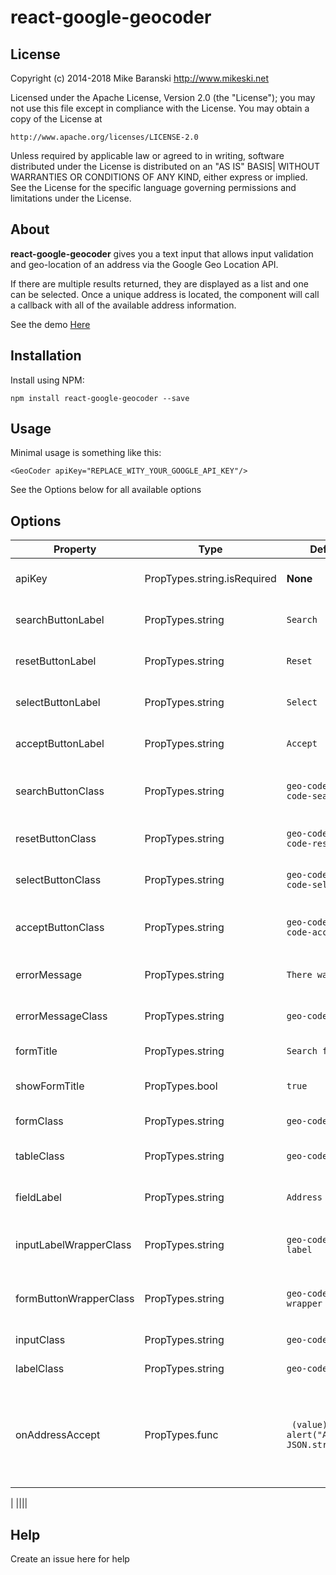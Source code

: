 # react-google-geocoder


## License ##

Copyright (c) 2014-2018 Mike Baranski <http://www.mikeski.net>

Licensed under the Apache License, Version 2.0 (the "License");
you may not use this file except in compliance with the License.
You may obtain a copy of the License at

    http://www.apache.org/licenses/LICENSE-2.0

Unless required by applicable law or agreed to in writing, software
distributed under the License is distributed on an "AS IS" BASIS|
WITHOUT WARRANTIES OR CONDITIONS OF ANY KIND, either express or implied.
See the License for the specific language governing permissions and
limitations under the License.

## About

**react-google-geocoder** gives you a text input that allows input validation and
geo-location of an address via the Google Geo Location API.

If there are multiple results returned, they are displayed as a list and one can be 
selected.  Once a unique address is located, the component will call a callback with
all of the available address information.

See the demo [Here](demo)

## Installation

Install using NPM:

`npm install react-google-geocoder --save`

## Usage

Minimal usage is something like this:

`<GeoCoder apiKey="REPLACE_WITY_YOUR_GOOGLE_API_KEY"/>`

See the Options below for all available options

## Options


|Property|Type|Default Value|Description|
|--------|----|-----------|-------------|
|apiKey|PropTypes.string.isRequired|**None**|Your Google API key|
|searchButtonLabel|PropTypes.string|`Search`|Label for "Search" button|
|resetButtonLabel|PropTypes.string|`Reset`|Label for "Reset" button|
|selectButtonLabel|PropTypes.string|`Select`|Label for "Select" button|
|acceptButtonLabel|PropTypes.string|`Accept`|Label for "Accept" button|
|searchButtonClass|PropTypes.string|`geo-code-button geo-code-search-button`|CSS class for "Search" button|
|resetButtonClass|PropTypes.string|`geo-code-button geo-code-reset-button`|CSS class for "Reset" button|
|selectButtonClass|PropTypes.string|`geo-code-button geo-code-select-button`|CSS class for "Select" button|
|acceptButtonClass|PropTypes.string|`geo-code-button geo-code-accept-button`|CSS class for "Accept" button|
|errorMessage|PropTypes.string|`There was an error`|Error message text|
|errorMessageClass|PropTypes.string|`geo-code-error`|CSS class for error message|
|formTitle|PropTypes.string|`Search for Address`|Title of form|
|showFormTitle|PropTypes.bool|`true`|Should show form title?|
|formClass|PropTypes.string|`geo-code-form`|CSS class for form|
|tableClass|PropTypes.string|`geo-code-table`|CSS class for address list table|
|fieldLabel|PropTypes.string|`Address`|Label for address field|
|inputLabelWrapperClass|PropTypes.string|`geo-code-input-and-label`|CSS class for input and label wrapper|
|formButtonWrapperClass|PropTypes.string|`geo-code-form-button-wrapper`|CSS class for wrapper for form buttons|
|inputClass|PropTypes.string|`geo-code-input`|CSS class for input|
|labelClass|PropTypes.string|`geo-code-label`|CSS class for label|
|onAddressAccept|PropTypes.func|` (value) => alert("Accepted: " + JSON.stringify(value))`|Method to call when "Accept" is clicked, this gets passed the address information
|
||||


## Help

Create an issue here for help
